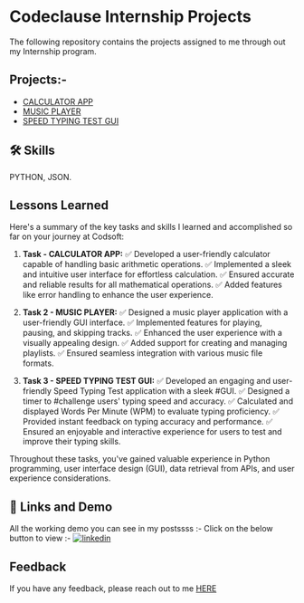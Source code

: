 
# Codeclause Internship Projects

The following repository contains the projects assigned to me through out my Internship program.


## Projects:-

 - [CALCULATOR APP](https://github.com/Pratik-Khose/Python_CodeClauseInternship/tree/main/Pratik%20Calculator)
 - [MUSIC PLAYER](https://github.com/Pratik-Khose/Python_CodeClauseInternship/tree/main/Pratik's%20Music%20Player)
 - [SPEED TYPING  TEST GUI](https://github.com/Pratik-Khose/Python_CodeClauseInternship/tree/main/Pratik's%20Typing%20GUI)
 


## 🛠 Skills
PYTHON,
JSON.


## Lessons Learned

Here's a summary of the key tasks and skills I learned and accomplished so far on your journey at Codsoft:

1. **Task  - CALCULATOR APP:**
✅ Developed a user-friendly calculator capable of handling basic arithmetic operations.
✅ Implemented a sleek and intuitive user interface for effortless calculation.
✅ Ensured accurate and reliable results for all mathematical operations.
✅ Added features like error handling to enhance the user experience.
   
2. **Task 2 - MUSIC PLAYER:**
✅ Designed a music player application with a user-friendly GUI interface.
✅ Implemented features for playing, pausing, and skipping tracks.
✅ Enhanced the user experience with a visually appealing design.
✅ Added support for creating and managing playlists.
✅ Ensured seamless integration with various music file formats.
   
3. **Task 3 - SPEED TYPING  TEST GUI:**
✅ Developed an engaging and user-friendly Speed Typing Test application with a sleek #GUI.
✅ Designed a timer to #challenge users' typing speed and accuracy.
✅ Calculated and displayed Words Per Minute (WPM) to evaluate typing proficiency.
✅ Provided instant feedback on typing accuracy and performance.
✅ Ensured an enjoyable and interactive experience for users to test and improve their typing skills.
   

   
Throughout these tasks, you've gained valuable experience in Python programming, user interface design (GUI), data retrieval from APIs, and user experience considerations.


## 🔗 Links and Demo

All the working demo you can see in my postssss :-
Click on the below button to view
:-
[![linkedin](https://img.shields.io/badge/linkedin-0A66C2?style=for-the-badge&logo=linkedin&logoColor=white)](www.linkedin.com/in/pratik-khose)

## Feedback

If you have any feedback, please reach out to me [HERE](www.linkedin.com/in/pratik-khose)

